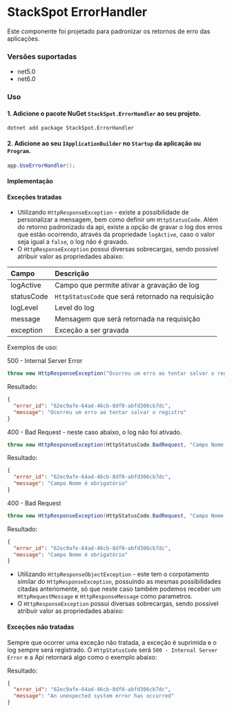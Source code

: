 # StackSpot ErrorHandler

Este componente foi projetado para padronizar os retornos de erro das aplicações.

### Versões suportadas

- net5.0
- net6.0

### Uso

#### 1. Adicione o pacote NuGet `StackSpot.ErrorHandler` ao seu projeto.

```
dotnet add package StackSpot.ErrorHandler
```

#### 2. Adicione ao seu `IApplicationBuilder` no `Startup` da aplicação ou `Program`. 

```csharp
app.UseErrorHandler();
```

#### Implementação

#### Exceções tratadas

- Utilizando `HttpResponseException` - existe a possibilidade de personalizar a mensagem, bem como definir um `HttpStatusCode`. Além do retorno padronizado da api, existe a opção de gravar o log dos erros que estão ocorrendo, através da propriedade `logActive`, caso o valor seja igual a `false`, o log não é gravado.
- O `HttpResponseException` possui diversas sobrecargas, sendo possível atribuir valor as propriedades abaixo:

| **Campo** | **Descrição** |
| :--- | :--- |
| logActive | Campo que permite ativar a gravação de log |
| statusCode | `HttpStatusCode` que será retornado na requisição |
| logLevel | Level do log |
| message | Mensagem que será retornada na requisição |
| exception | Exceção a ser gravada |

Exemplos de uso: 

500 - Internal Server Error

```csharp
throw new HttpResponseException("Ocorreu um erro ao tentar salvar o registro", true);
```

Resultado:
```json
{
  "error_id": "62ec9afe-64ad-46cb-8df0-abfd306cb7dc",
  "message": "Ocorreu um erro ao tentar salvar o registro"
}
```

400 - Bad Request - neste caso abaixo, o log não foi ativado.

```csharp
throw new HttpResponseException(HttpStatusCode.BadRequest, "Campo Nome é obrigatório", false);
```

Resultado:
```json
{
  "error_id": "62ec9afe-64ad-46cb-8df0-abfd306cb7dc",
  "message": "Campo Nome é obrigatório"
}
```

400 - Bad Request

```csharp
throw new HttpResponseException(HttpStatusCode.BadRequest, "Campo Nome é obrigatório", true);
```

Resultado:
```json
{
  "error_id": "62ec9afe-64ad-46cb-8df0-abfd306cb7dc",
  "message": "Campo Nome é obrigatório"
}
```

- Utilizando `HttpResponseObjectException` - este tem o corpotamento similar do `HttpResponseException`, possuindo as mesmas possibilidades citadas anteriomente, só que neste caso também podemos receber um `HttpRequestMessage` e `HttpResponseMessage` como parametros.
- O `HttpResponseException` possui diversas sobrecargas, sendo possível atribuir valor as propriedades abaixo:

#### Exceções não tratadas

Sempre que ocorrer uma exceção não tratada, a exceção é suprimida e o log sempre será registrado. O `HttpStatusCode` será `500 - Internal Server Error` e a Api retornará algo como o exemplo abaixo:

Resultado:
```json
{
  "error_id": "62ec9afe-64ad-46cb-8df0-abfd306cb7dc",
  "message": "An unexpected system error has occurred"
}
```